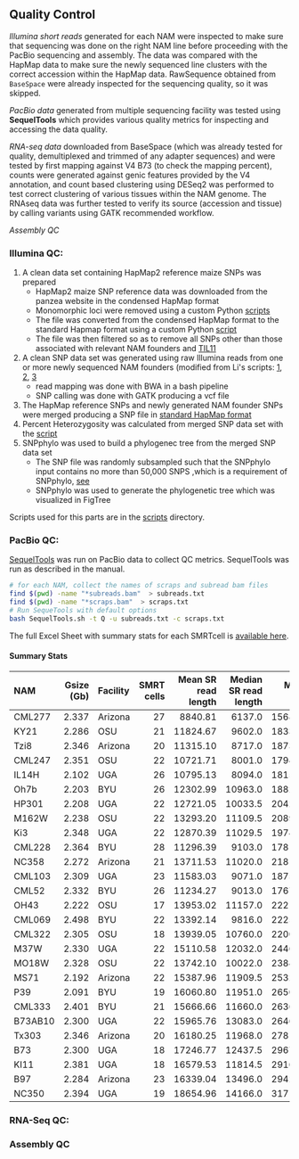 ## Quality Control

_Illumina short reads_ generated for each NAM were inspected to make sure that sequencing was done on the right NAM line before proceeding with the PacBio sequencing and assembly.
The data was compared with the HapMap data to make sure the newly sequenced line clusters with the correct accession within the HapMap data.
RawSequence obtained from `BaseSpace` were already inspected for the sequencing quality, so it was skipped.

_PacBio data_ generated from multiple sequencing facility was tested using **SequelTools** which provides various quality metrics for inspecting and accessing the data quality.

_RNA-seq data_ downloaded from BaseSpace (which was already tested for quality, demultiplexed and trimmed of any adapter sequences) and were tested by first mapping against V4 B73 (to check the mapping percent), counts were generated against genic features provided by the V4 annotation, and count based clustering using DESeq2 was performed to test correct clustering of various tissues within the NAM genome. The RNAseq data was further tested to verify its source (accession and tissue) by calling variants using GATK recommended workflow.

_Assembly QC_


### Illumina QC:

1. A clean data set containing HapMap2 reference maize SNPs was prepared
	- HapMap2 maize SNP reference data was downloaded from the panzea website in the condensed HapMap format
	- Monomorphic loci were removed using a custom Python [scripts](scripts/18_1_removeMMLhapMap.py)
	- The file was converted from the condensed HapMap format to the standard Hapmap format using a custom Python [script](scripts/18_1_standardizeHapMap.py)
	- The file was then filtered so as to remove all SNPs other than those associated with relevant NAM founders and [TIL11](scripts/18_1_hapMapNAMonly2.py)
2. A clean SNP data set was generated using raw Illumina reads from one or more newly sequenced NAM founders (modified from Li's scripts: [1](https://github.com/HuffordLab/Wang_et_al._Demography/blob/master/trim_mapping_MD/trim_pe.sh), [2](https://github.com/HuffordLab/Wang_et_al._Demography/tree/master/GATK_SNPcalling), [3](https://github.com/HuffordLab/Wang_et_al._Demography/blob/master/trim_mapping_MD/20150709_trim.mapping.MD.sh)
	- read mapping was done with BWA in a bash pipeline
	- SNP calling was done with GATK  producing a vcf file
3. The HapMap reference SNPs and newly generated NAM founder SNPs were merged producing a SNP file in [standard HapMap format](scripts/18_1_mergeOurDataWHapMap.py)
4. Percent Heterozygosity was calculated from merged SNP data set with the [script](scripts/18_1_countPerPolyLoci2.py)
5. SNPphylo was used to build a phylogenec tree from the merged SNP data set
	- The SNP file was randomly subsampled such that the SNPphylo input contains no more than 50,000 SNPS ,which is a requirement of SNPphylo, [see](scripts/18_1_subSampleHapmapSNPs.py)
	- SNPphylo was used to generate the phylogenetic tree which was visualized in FigTree

Scripts used for this parts are in the [scripts](./scripts) directory.

### PacBio QC:

[SequelTools](https://bmcbioinformatics.biomedcentral.com/articles/10.1186/s12859-020-03751-8) was run on PacBio data to collect QC metrics. SequelTools was run as described in the manual.

```bash
# for each NAM, collect the names of scraps and subread bam files
find $(pwd) -name "*subreads.bam"  > subreads.txt
find $(pwd) -name "*scraps.bam"  > scraps.txt
# Run SequeTools with default options
bash SequelTools.sh -t Q -u subreads.txt -c scraps.txt
```
The full Excel Sheet with summary stats for each SMRTcell is [available here](assets/PacBio_SequelTools_stats.xlsx).

#### Summary Stats

| NAM     | Gsize (Gb) | Facility | SMRT cells | Mean SR read length | Median SR read length | Mean N50 | Depth of coverage (SR) |
|:--------|-----------:|:---------|-----------:|--------------------:|----------------------:|---------:|-----------------------:|
| CML277  | 2.337      | Arizona  | 27         | 8840.81             | 6137.0                | 15682.2  | 70.7                   |
| KY21    | 2.286      | OSU      | 21         | 11824.67            | 9602.0                | 18338.8  | 68.7                   |
| Tzi8    | 2.346      | Arizona  | 20         | 11315.10            | 8717.0                | 18732.2  | 66.4                   |
| CML247  | 2.351      | OSU      | 22         | 10721.71            | 8001.0                | 17945.6  | 68.3                   |
| IL14H   | 2.102      | UGA      | 26         | 10795.13            | 8094.0                | 18152.4  | 85.5                   |
| Oh7b    | 2.203      | BYU      | 26         | 12302.99            | 10963.0               | 18828.7  | 70.6                   |
| HP301   | 2.208      | UGA      | 22         | 12721.05            | 10033.5               | 20426.8  | 73.8                   |
| M162W   | 2.238      | OSU      | 22         | 13293.20            | 11109.5               | 20897.4  | 76.2                   |
| Ki3     | 2.348      | UGA      | 22         | 12870.39            | 11029.5               | 19749.3  | 63.5                   |
| CML228  | 2.364      | BYU      | 28         | 11296.39            | 9103.0                | 17818.4  | 68.3                   |
| NC358   | 2.272      | Arizona  | 21         | 13711.53            | 11020.0               | 21816.6  | 71.2                   |
| CML103  | 2.309      | UGA      | 23         | 11583.03            | 9071.0                | 18756.8  | 72.2                   |
| CML52   | 2.332      | BYU      | 26         | 11234.27            | 9013.0                | 17672.0  | 69.1                   |
| OH43    | 2.222      | OSU      | 17         | 13953.02            | 11157.0               | 22216.4  | 69.9                   |
| CML069  | 2.498      | BYU      | 22         | 13392.14            | 9816.0                | 22256.7  | 64.4                   |
| CML322  | 2.305      | OSU      | 18         | 13939.05            | 10760.0               | 22004.8  | 65.6                   |
| M37W    | 2.330      | UGA      | 22         | 15110.58            | 12032.0               | 24461.1  | 65.9                   |
| MO18W   | 2.328      | OSU      | 22         | 13742.10            | 10022.0               | 23843.7  | 85.2                   |
| MS71    | 2.192      | Arizona  | 22         | 15387.96            | 11909.5               | 25324.4  | 76.1                   |
| P39     | 2.091      | BYU      | 19         | 16060.80            | 11951.0               | 26507.0  | 81.3                   |
| CML333  | 2.401      | BYU      | 21         | 15666.66            | 11660.0               | 26361.6  | 63.2                   |
| B73AB10 | 2.300      | UGA      | 22         | 15965.76            | 13083.0               | 26462.7  | 62.7                   |
| Tx303   | 2.346      | Arizona  | 20         | 16180.25            | 11968.0               | 27810.9  | 71.1                   |
| B73     | 2.300      | UGA      | 18         | 17246.77            | 12437.5               | 29671.6  | 82.9                   |
| KI11    | 2.381      | UGA      | 18         | 16579.53            | 11814.5               | 29169.9  | 65.9                   |
| B97     | 2.284      | Arizona  | 23         | 16339.04            | 13496.0               | 29428.0  | 71.3                   |
| NC350   | 2.394      | UGA      | 19         | 18654.96            | 14166.0               | 31717.6  | 65.9                   |




### RNA-Seq QC:



### Assembly QC
